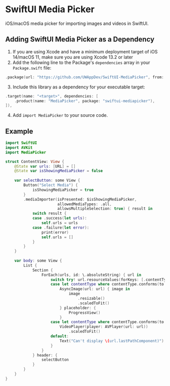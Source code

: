 # SwiftUI Media Picker

iOS/macOS media picker for importing images and videos in SwiftUI.

## Adding SwiftUI Media Picker as a Dependency

1. If you are using Xcode and have a minimum deployment target of iOS 14/macOS 11, make sure you are using Xcode 13.2 or later
2. Add the following line to the Package's `dependencies` array in your `Package.swift` file:

```swift
.package(url: "https://github.com/UWAppDev/SwiftUI-MediaPicker", from: "0.2.0"),
```

3. Include this library as a dependency for your executable target:

```swift
.target(name: "<target>", dependencies: [
    .product(name: "MediaPicker", package: "swiftui-mediapicker"),
]),
```

4. Add `import MediaPicker` to your source code.

## Example

```swift
import SwiftUI
import AVKit
import MediaPicker

struct ContentView: View {
    @State var urls: [URL] = []
    @State var isShowingMediaPicker = false
    
    var selectButton: some View {
        Button("Select Media") {
            isShowingMediaPicker = true
        }
        .mediaImporter(isPresented: $isShowingMediaPicker,
                       allowedMediaTypes: .all,
                       allowsMultipleSelection: true) { result in
            switch result {
            case .success(let urls):
                self.urls = urls
            case .failure(let error):
                print(error)
                self.urls = []
            }
        }
    }
    
    var body: some View {
        List {
            Section {
                ForEach(urls, id: \.absoluteString) { url in
                    switch try! url.resourceValues(forKeys: [.contentTypeKey]).contentType! {
                    case let contentType where contentType.conforms(to: .image):
                        AsyncImage(url: url) { image in
                            image
                                .resizable()
                                .scaledToFit()
                        } placeholder: {
                            ProgressView()
                        }
                    case let contentType where contentType.conforms(to: .audiovisualContent):
                        VideoPlayer(player: AVPlayer(url: url))
                            .scaledToFit()
                    default:
                        Text("Can't display \(url.lastPathComponent)")
                    }
                }
            } header: {
                selectButton
            }
        }
    }
}
```
